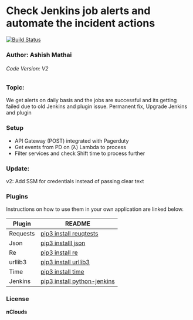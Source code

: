 # Check Jenkins job alerts and automate the incident actions
[![Build Status](https://travis-ci.org/joemccann/dillinger.svg?branch=master)](https://travis-ci.org/joemccann/dillinger)
### Author: Ashish Mathai
###### Code Version: V2
### Topic: 
We get alerts on daily basis and the jobs are successful and its getting     failed due to old Jenkins and plugin issue. Permanent fix, Upgrade Jenkins and plugin
### Setup 
- API Gateway (POST) integrated with Pagerduty
- Get events from PD on (λ) Lambda to process
- Filter services and check Shift time to process further

###  Update:
v2: Add SSM for credentials instead of passing clear text

### Plugins
Instructions on how to use them in your own application are linked below.

| Plugin | README |
| ------ | ------ |
| Requests | [pip3 install reuqtests][l1] |
| Json | [pip3 installl json][l2] |
| Re | [pip3 install re][l3] |
| urllib3 | [pip3 install urllib3][l4] |
| Time | [pip3 install time][l5] |
| Jenkins | [pip3 install python-jenkins][l6] |


### License
**nClouds**

   [l1]: <https://pypi.org/project/requests/>
   [l2]: <https://pypi.org/project/jsons/>
   [l3]: <https://pypi.org/project/regex/>
   [l4]: <https://pypi.org/project/urllib3/>
   [l5]: <https://pypi.org/project/time/>
   [l6]: <https://pypi.org/project/python-jenkins/>
